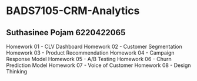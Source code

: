 # BADS7105-CRM-Analytics
## Suthasinee Pojam 6220422065

 Homework 01 - CLV Dashboard
 Homework 02 - Customer Segmentation
 Homework 03 - Product Recommendation
 Homework 04 - Campaign Response Model
 Homework 05 - A/B Testing
 Homework 06 - Churn Prediction Model
 Homework 07 - Voice of Customer
 Homework 08 - Design Thinking
